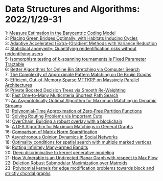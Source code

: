 # Data Structures and Algorithms: 2022/1/29-31  
1: [Measure Estimation in the Barycentric Coding Model](https://doi.org/10.48550/arXiv.2201.12195)  
2: [Placing Green Bridges Optimally, with Habitats Inducing Cycles](https://doi.org/10.48550/arXiv.2201.12273)  
3: [Adaptive Accelerated (Extra-)Gradient Methods with Variance Reduction](https://doi.org/10.48550/arXiv.2201.12302)  
4: [Statistical anonymity: Quantifying reidentification risks without  reidentifying users](https://doi.org/10.48550/arXiv.2201.12306)  
5: [Isomorphism testing of $k$-spanning tournaments is Fixed Parameter  Tractable](https://doi.org/10.48550/arXiv.2201.12312)  
6: [Better Algorithms for Online Bin Stretching via Computer Search](https://doi.org/10.48550/arXiv.2201.12393)  
7: [The Complexity of Approximate Pattern Matching on De Bruijn Graphs](https://doi.org/10.48550/arXiv.2201.12454)  
8: [Efficient, Out-of-Memory Sparse MTTKRP on Massively Parallel  Architectures](https://doi.org/10.48550/arXiv.2201.12523)  
9: [Private Boosted Decision Trees via Smooth Re-Weighting](https://doi.org/10.48550/arXiv.2201.12648)  
10: [Fast One-to-Many Multicriteria Shortest Path Search](https://doi.org/10.48550/arXiv.2201.12684)  
11: [An Asymptotically Optimal Algorithm for Maximum Matching in Dynamic  Streams](https://doi.org/10.48550/arXiv.2201.12710)  
12: [Polynomial-Time Approximation of Zero-Free Partition Functions](https://doi.org/10.48550/arXiv.2201.12772)  
13: [Solving Routing Problems via Important Cuts](https://doi.org/10.48550/arXiv.2201.12790)  
14: [OverChain: Building a robust overlay with a blockchain](https://doi.org/10.48550/arXiv.2201.12809)  
15: [A DFS Algorithm for Maximum Matchings in General Graphs](https://doi.org/10.48550/arXiv.2201.12811)  
16: [Comparison of Matrix Norm Sparsification](https://doi.org/10.48550/arXiv.2201.12874)  
17: [Asynchronous Opinion Dynamics in Social Networks](https://doi.org/10.48550/arXiv.2201.12923)  
18: [Optimality conditions for spatial search with multiple marked vertices](https://doi.org/10.48550/arXiv.2201.12937)  
19: [Rotting Infinitely Many-armed Bandits](https://doi.org/10.48550/arXiv.2201.12975)  
20: [Deep discriminative to kernel generative modeling](https://doi.org/10.48550/arXiv.2201.13001)  
21: [How Vulnerable is an Undirected Planar Graph with respect to Max Flow](https://doi.org/10.48550/arXiv.2201.13099)  
22: [Deletion Robust Submodular Maximization over Matroids](https://doi.org/10.48550/arXiv.2201.13128)  
23: [Polynomial kernels for edge modification problems towards block and  strictly chordal graphs](https://doi.org/10.48550/arXiv.2201.13140)  